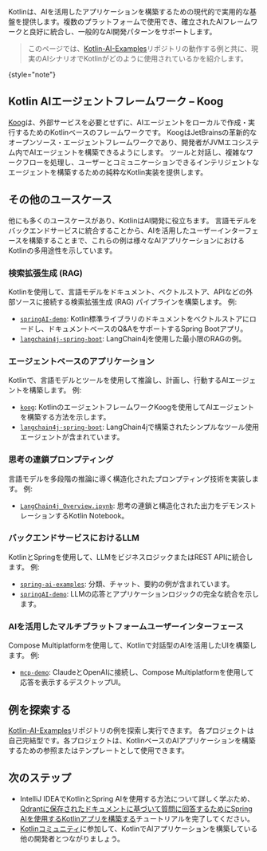 [//]: # (title: KotlinによるAI駆動型アプリ開発)

Kotlinは、AIを活用したアプリケーションを構築するための現代的で実用的な基盤を提供します。複数のプラットフォームで使用でき、確立されたAIフレームワークと良好に統合し、一般的なAI開発パターンをサポートします。

> このページでは、[Kotlin-AI-Examples](https://github.com/Kotlin/Kotlin-AI-Examples)リポジトリの動作する例と共に、現実のAIシナリオでKotlinがどのように使用されているかを紹介します。
> 
{style="note"}

## Kotlin AIエージェントフレームワーク – Koog

[Koog](https://koog.ai)は、外部サービスを必要とせずに、AIエージェントをローカルで作成・実行するためのKotlinベースのフレームワークです。
KoogはJetBrainsの革新的なオープンソース・エージェントフレームワークであり、開発者がJVMエコシステム内でAIエージェントを構築できるようにします。
ツールと対話し、複雑なワークフローを処理し、ユーザーとコミュニケーションできるインテリジェントなエージェントを構築するための純粋なKotlin実装を提供します。

## その他のユースケース

他にも多くのユースケースがあり、KotlinはAI開発に役立ちます。
言語モデルをバックエンドサービスに統合することから、AIを活用したユーザーインターフェースを構築することまで、これらの例は様々なAIアプリケーションにおけるKotlinの多用途性を示しています。

### 検索拡張生成 (RAG)

Kotlinを使用して、言語モデルをドキュメント、ベクトルストア、APIなどの外部ソースに接続する検索拡張生成 (RAG) パイプラインを構築します。
例:

*   [`springAI-demo`](https://github.com/Kotlin/Kotlin-AI-Examples/tree/master/projects/spring-ai/springAI-demo): Kotlin標準ライブラリのドキュメントをベクトルストアにロードし、ドキュメントベースのQ&AをサポートするSpring Bootアプリ。
*   [`langchain4j-spring-boot`](https://github.com/Kotlin/Kotlin-AI-Examples/tree/master/projects/langchain4j/langchain4j-spring-boot): LangChain4jを使用した最小限のRAGの例。

### エージェントベースのアプリケーション

Kotlinで、言語モデルとツールを使用して推論し、計画し、行動するAIエージェントを構築します。
例:

*   [`koog`](https://github.com/JetBrains/koog): KotlinのエージェントフレームワークKoogを使用してAIエージェントを構築する方法を示します。
*   [`langchain4j-spring-boot`](https://github.com/Kotlin/Kotlin-AI-Examples/tree/master/projects/langchain4j/langchain4j-spring-boot): LangChain4jで構築されたシンプルなツール使用エージェントが含まれています。

### 思考の連鎖プロンプティング

言語モデルを多段階の推論に導く構造化されたプロンプティング技術を実装します。
例:

*   [`LangChain4j_Overview.ipynb`](https://github.com/Kotlin/Kotlin-AI-Examples/blob/master/notebooks/langchain4j/LangChain4j_Overview.ipynb): 思考の連鎖と構造化された出力をデモンストレーションするKotlin Notebook。

### バックエンドサービスにおけるLLM

KotlinとSpringを使用して、LLMをビジネスロジックまたはREST APIに統合します。
例:

*   [`spring-ai-examples`](https://github.com/Kotlin/Kotlin-AI-Examples/tree/master/projects/spring-ai/spring-ai-examples): 分類、チャット、要約の例が含まれています。
*   [`springAI-demo`](https://github.com/Kotlin/Kotlin-AI-Examples/tree/master/projects/spring-ai/springAI-demo): LLMの応答とアプリケーションロジックの完全な統合を示します。

### AIを活用したマルチプラットフォームユーザーインターフェース

Compose Multiplatformを使用して、Kotlinで対話型のAIを活用したUIを構築します。
例:

*   [`mcp-demo`](https://github.com/Kotlin/Kotlin-AI-Examples/tree/master/projects/mcp/mcp-demo): ClaudeとOpenAIに接続し、Compose Multiplatformを使用して応答を表示するデスクトップUI。

## 例を探索する

[Kotlin-AI-Examples](https://github.com/Kotlin/Kotlin-AI-Examples)リポジトリの例を探索し実行できます。
各プロジェクトは自己完結型です。各プロジェクトは、KotlinベースのAIアプリケーションを構築するための参照またはテンプレートとして使用できます。

## 次のステップ

*   IntelliJ IDEAでKotlinとSpring AIを使用する方法について詳しく学ぶため、[Qdrantに保存されたドキュメントに基づいて質問に回答するためにSpring AIを使用するKotlinアプリを構築する](spring-ai-guide.md)チュートリアルを完了してください。
*   [Kotlinコミュニティ](https://kotlinlang.org/community/)に参加して、KotlinでAIアプリケーションを構築している他の開発者とつながりましょう。